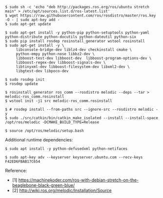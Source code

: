```
$ sudo sh -c 'echo "deb http://packages.ros.org/ros/ubuntu stretch main" > /etc/apt/sources.list.d/ros-latest.list'
$ wget https://raw.githubusercontent.com/ros/rosdistro/master/ros.key  -O - | sudo apt-key add -
$ sudo apt-get update
```

```
$ sudo apt-get install -y python-pip python-setuptools python-yaml python-distribute python-docutils python-dateutil python-six
$ sudo pip install rosdep rosinstall_generator wstool rosinstall
$ sudo apt-get install -y \
     libconsole-bridge-dev liblz4-dev checkinstall cmake \
     python-empy python-nose libbz2-dev \
     libboost-test-dev libboost-dev  libboost-program-options-dev \
     libboost-regex-dev libboost-signals-dev \
     libtinyxml-dev libboost-filesystem-dev libxml2-dev \
     libgtest-dev libpoco-dev
```

```
$ sudo rosdep init
$ rosdep update
```

```
$ rosinstall_generator ros_comm --rosdistro melodic --deps --tar > melodic-ros_comm.rosinstall
$ wstool init -j1 src melodic-ros_comm.rosinstall
```

```
$ # rosdep install --from-paths src --ignore-src --rosdistro melodic -y
$ sudo ./src/catkin/bin/catkin_make_isolated --install --install-space /opt/ros/melodic -DCMAKE_BUILD_TYPE=Release
```

```
$ source /opt/ros/melodic/setup.bash
```

Additional runtime dependencies:

```
$ sudo apt install -y python-defusedxml python-netifaces
```

```
$ sudo apt-key adv --keyserver keyserver.ubuntu.com --recv-keys F42ED6FBAB17C654
```

Reference:

* [1] https://machinekoder.com/ros-with-debian-stretch-on-the-beaglebone-black-green-blue/
* [2] http://wiki.ros.org/melodic/Installation/Source